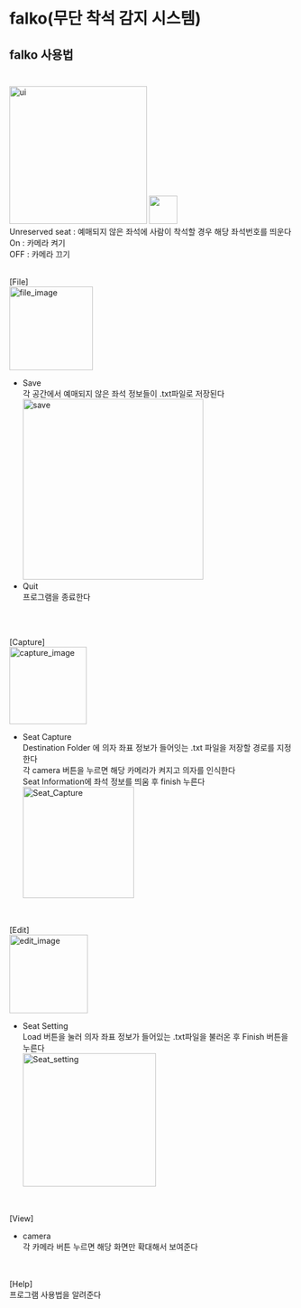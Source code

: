 # falko(무단 착석 감지 시스템)


falko 사용법<br/><br/>
-------------
<img width="244" alt="ui" src="https://github.com/ssen021/falko/assets/130373143/9c0891f4-cc18-48ff-b738-fd9ef1b6b439">
<img src="[https://url/image.png](https://github.com/ssen021/falko/assets/130373143/9c0891f4-cc18-48ff-b738-fd9ef1b6b439)" width="50" height="50"/>
<br/>
Unreserved seat : 예매되지 않은 좌석에 사람이 착석할 경우 해당 좌석번호를 띄운다<br/>
On : 카메라 켜기<br/>
OFF : 카메라 끄기<br/>
<br/>

[File]<br/>
<img width="148" alt="file_image" src="https://github.com/ssen021/falko/assets/130373143/7b3a8f77-71f5-4166-96e4-94576c86aab7"><br/>

  - Save<br/>
   각 공간에서 예매되지 않은 좌석 정보들이 .txt파일로 저장된다<br/>
   <img width="320" alt="save" src="https://github.com/ssen021/falko/assets/130373143/3a463e3b-e102-4d43-b3d8-f3916021de05"><br/>
  - Quit<br/>
   프로그램을 종료한다<br/> <br/>
 <br/>

[Capture]<br/>
<img width="137" alt="capture_image" src="https://github.com/ssen021/falko/assets/130373143/424f2ee9-5140-4b18-866d-3528da326b24"><br/>
  - Seat Capture <br/>
   Destination Folder 에 의자 좌표 정보가 들어잇는 .txt 파일을 저장할 경로를 지정한다<br/>
   각 camera 버튼을 누르면 해당 카메라가 켜지고 의자를 인식한다<br/>
   Seat Information에 좌석 정보를 띄움 후 finish 누른다<br/>
   <img width="197" alt="Seat_Capture" src="https://github.com/ssen021/falko/assets/130373143/ae992e20-fa05-4e74-b641-f63c307a6905"><br/>
<br/>
 
[Edit]<br/>
<img width="139" alt="edit_image" src="https://github.com/ssen021/falko/assets/130373143/5edae2ad-807d-42d7-a854-0c1ea206e0a0"><br/>
  - Seat Setting<br/>
   Load 버튼을 눌러 의자 좌표 정보가 들어있는 .txt파일을 불러온 후 Finish 버튼을 누른다 <br/>
    <img width="236" alt="Seat_setting" src="https://github.com/ssen021/falko/assets/130373143/b4cb0fa8-91aa-4fe9-a3d7-709ac3fec958"><br/>
<br/>

  
[View]<br/>
  - camera <br/>
    각 카메라 버튼 누르면 해당 화면만 확대해서 보여준다 <br/><br/>
<br/>
[Help]<br/>
  프로그램 사용법을 알려준다<br/>
